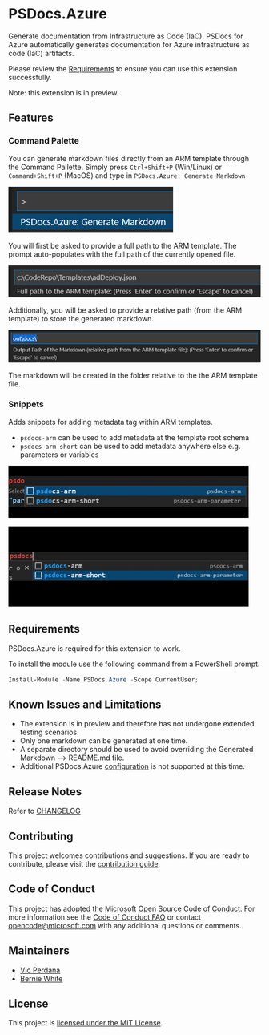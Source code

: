 # PSDocs.Azure

Generate documentation from Infrastructure as Code (IaC).  PSDocs for Azure automatically generates documentation for Azure infrastructure as code (IaC) artifacts.

Please review the [Requirements](#Requirements) to ensure you can use this extension successfully.

Note: this extension is in preview. 

## Features

### Command Palette
You can generate markdown files directly from an ARM template through the Command Pallette.  Simply press `Ctrl+Shift+P` (Win/Linux) or `Command+Shift+P` (MacOS) and type in `PSDocs.Azure: Generate Markdown`

![Generate Markdown](images/cmd-a.png)

You will first be asked to provide a full path to the ARM template.  The prompt auto-populates with the full path of the currently opened file.

![Provide full path to the ARM template file](images/cmd-b.png)

Additionally, you will be asked to provide a relative path (from the ARM template) to store the generated markdown.

![Provide destination relative path where markdown will be created](images/cmd-c.png)

The markdown will be created in the folder relative to the the ARM template file.

### Snippets

Adds snippets for adding metadata tag within ARM templates. 
* `psdocs-arm` can be used to add metadata at the template root schema
* `psdocs-arm-short` can be used to add metadata anywhere else e.g. parameters or variables

![PSDocs.Azure Template](images/snippet-arm.gif)

![PSDocs.Azure Template](images/snippet-arm-short.gif)


## Requirements

PSDocs.Azure is required for this extension to work. 

To install the module use the following command from a PowerShell prompt.

```powershell
Install-Module -Name PSDocs.Azure -Scope CurrentUser;
```

## Known Issues and Limitations

* The extension is in preview and therefore has not undergone extended testing scenarios. 
* Only one markdown can be generated at one time. 
* A separate directory should be used to avoid overriding the Generated Markdown --> README.md file. 
* Additional PSDocs.Azure [configuration](https://github.com/Azure/PSDocs.Azure/blob/main/docs/concepts/en-US/about_PSDocs_Azure_Configuration.md) is not supported at this time. 

## Release Notes

Refer to [CHANGELOG](CHANGELOG.md)

## Contributing

This project welcomes contributions and suggestions.
If you are ready to contribute, please visit the [contribution guide].

## Code of Conduct

This project has adopted the [Microsoft Open Source Code of Conduct](https://opensource.microsoft.com/codeofconduct/).
For more information see the [Code of Conduct FAQ](https://opensource.microsoft.com/codeofconduct/faq/)
or contact [opencode@microsoft.com](mailto:opencode@microsoft.com) with any additional questions or comments.

## Maintainers

- [Vic Perdana](https://github.com/VicPerdana)
- [Bernie White](https://github.com/BernieWhite)

## License

This project is [licensed under the MIT License][license].

[issue]: https://github.com/Microsoft/PSDocs-vscode/issues
[discussion]: https://github.com/microsoft/PSDocs-vscode/discussions
[ci-badge]: https://dev.azure.com/viperdan/PSDocs-vscode/_apis/build/status/PSDocs-vscode-CI?branchName=main
[vscode-ext-gallery]: https://code.visualstudio.com/docs/editor/extension-gallery
[ext-preview]: https://marketplace.visualstudio.com/items?itemName=viperdan.PSDocs-vscode-preview
[ext-preview-version-badge]: https://vsmarketplacebadge.apphb.com/version/viperdan.PSDocs-vscode-preview.svg
[ext-preview-installs-badge]: https://vsmarketplacebadge.apphb.com/installs-short/viperdan.PSDocs-vscode-preview.svg
[ext-stable]: https://marketplace.visualstudio.com/items?itemName=viperdan.PSDocs-vscode
[ext-stable-version-badge]: https://vsmarketplacebadge.apphb.com/version/viperdan.PSDocs-vscode.svg
[ext-stable-installs-badge]: https://vsmarketplacebadge.apphb.com/installs-short/viperdan.PSDocs-vscode.svg
[module-version-badge]: https://img.shields.io/powershellgallery/v/PSDocs.svg?label=PowerShell%20Gallery&color=brightgreen
[contribution guide]: https://github.com/Microsoft/PSDocs-vscode/blob/main/CONTRIBUTING.md
[change log]: https://github.com/Microsoft/PSDocs-vscode/blob/main/CHANGELOG.md
[license]: https://github.com/Microsoft/PSDocs-vscode/blob/main/LICENSE
[ps-rule.yaml]: https://microsoft.github.io/PSDocs/concepts/PSDocs/en-US/about_PSDocs_Options.html


